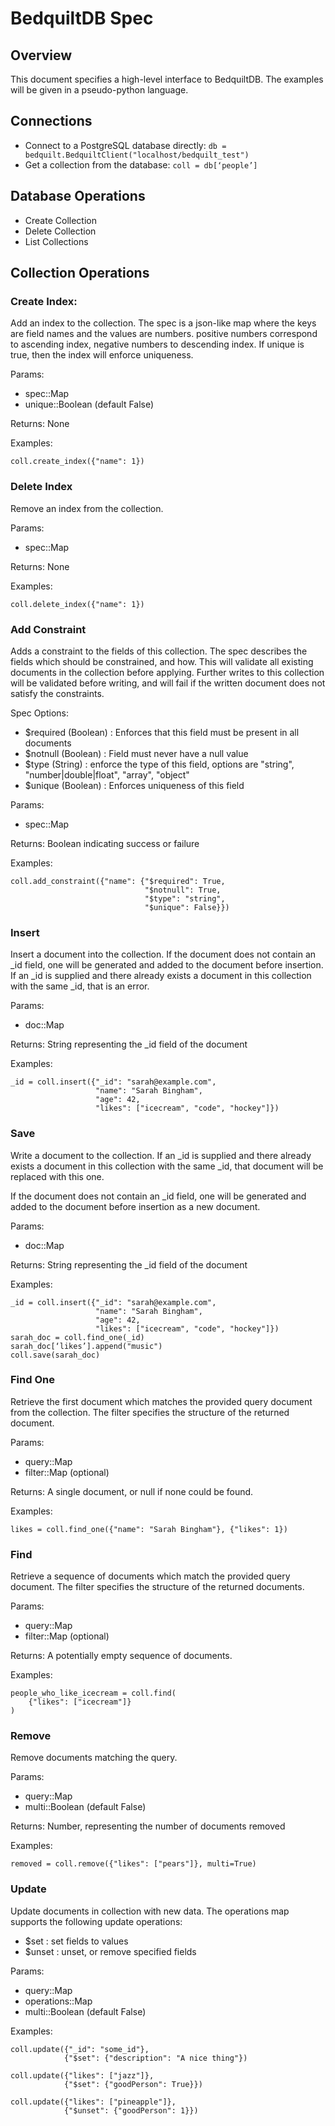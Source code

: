 # BedquiltDB Spec

## Overview

This document specifies a high-level interface to BedquiltDB. The examples will be given in a pseudo-python language.


## Connections

- Connect to a PostgreSQL database directly:
`db = bedquilt.BedquiltClient("localhost/bedquilt_test")`
- Get a collection from the database:
`coll = db[‘people’]`


## Database Operations

- Create Collection
- Delete Collection
- List Collections


## Collection Operations

### Create Index:

Add an index to the collection.
The spec is a json-like map where the keys are field names and the values are numbers. positive numbers correspond to ascending index, negative numbers to descending index. If unique is true, then the index will enforce uniqueness.

Params:
- spec::Map
- unique::Boolean (default False)

Returns: None

Examples:
```
coll.create_index({"name": 1})
```

### Delete Index

Remove an index from the collection.

Params:
- spec::Map

Returns: None

Examples:
```
coll.delete_index({"name": 1})
```

### Add Constraint

Adds a constraint to the fields of this collection.
The spec describes the fields which should be constrained, and how. This will validate all existing documents in the collection before applying. Further writes to this collection will be validated before writing, and will fail if the written document does not satisfy the constraints.

Spec Options:
- $required (Boolean) : Enforces that this field must be present in all documents
- $notnull (Boolean) : Field must never have a null value
- $type (String) : enforce the type of this field, options are "string", "number|double|float",  "array", "object"
- $unique (Boolean) : Enforces uniqueness of this field

Params:
- spec::Map

Returns: Boolean indicating success or failure

Examples:
```
coll.add_constraint({"name": {"$required": True,
                              "$notnull": True,
                              "$type": "string",
                              "$unique": False}})
```


### Insert

Insert a document into the collection. If the document does not contain an _id field, one will be generated and added to the document before insertion. If an _id is supplied and there already exists a document in this collection with the same _id, that is an error.

Params:
- doc::Map

Returns: String representing the _id field of the document

Examples:
```
_id = coll.insert({"_id": "sarah@example.com",
                   "name": "Sarah Bingham",
                   "age": 42,
                   "likes": ["icecream", "code", "hockey"]})
```


### Save

Write a document to the collection.
If an _id is supplied and there already exists a document in this collection with the same _id, that document will be replaced with this one.

If the document does not contain an _id field, one will be generated and added to the document before insertion as a new document.

Params:
- doc::Map

Returns: String representing the _id field of the document

Examples:
```
_id = coll.insert({"_id": "sarah@example.com",
                   "name": "Sarah Bingham",
                   "age": 42,
                   "likes": ["icecream", "code", "hockey"]})
sarah_doc = coll.find_one(_id)
sarah_doc[‘likes’].append("music")
coll.save(sarah_doc)
```


### Find One

Retrieve the first document which matches the provided query document from the collection. The filter specifies the structure of the returned document.

Params:
- query::Map
- filter::Map (optional)

Returns: A single document, or null if none could be found.

Examples:
```
likes = coll.find_one({"name": "Sarah Bingham"}, {"likes": 1})
```

### Find

Retrieve a sequence of documents which match the provided query document. The filter specifies the structure of the returned documents.

Params:
- query::Map
- filter::Map (optional)

Returns: A potentially empty sequence of documents.

Examples:
```
people_who_like_icecream = coll.find(
    {"likes": ["icecream"]}
)
```

### Remove

Remove documents matching the query.

Params:
- query::Map
- multi::Boolean (default False)

Returns: Number, representing the number of documents removed

Examples:
```
removed = coll.remove({"likes": ["pears"]}, multi=True)
```

### Update

Update documents in collection with new data.
The operations map supports the following update operations:
- $set : set fields to values
- $unset : unset, or remove specified fields

Params:
- query::Map
- operations::Map
- multi::Boolean (default False)

Examples:
```
coll.update({"_id": "some_id"},
            {"$set": {"description": "A nice thing"})

coll.update({"likes": ["jazz"]},
            {"$set": {"goodPerson": True}})

coll.update({"likes": ["pineapple"]},
            {"$unset": {"goodPerson": 1}})
```
